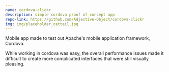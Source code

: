```yaml
---
name: cordova-clickr
description: simple cordova proof of concept app
repo-link: https://github.com/Adjective-Object/cordova-clickr
img: img/placeholder_cattail.jpg
---
```


Mobile app made to test out Apache's mobile application framework, Cordova.

While working in cordova was easy, the overall performance issues made it difficult to create more complicated interfaces that were still visually pleasing.
